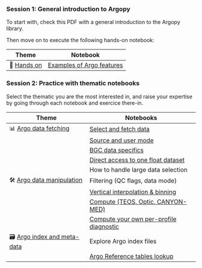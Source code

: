 
### Session 1: General introduction to Argopy

To start with, check this PDF with a general introduction to the Argopy library.

Then move on to execute the following hands-on notebook:

| Theme                             | Notebook                                                                       | 
|-----------------------------------|--------------------------------------------------------------------------------|
| 🚀 [Hands on](./hands-on) | [Examples of Argo features](./hands-on/argopy-getting-started.ipynb) |

### Session 2: Practice with thematic notebooks

Select the thematic you are the most interested in, and raise your expertise by going through each notebook and exercice there-in.

| Theme                                                            | Notebooks                                                                                                       |
|------------------------------------------------------------------|-----------------------------------------------------------------------------------------------------------------|
| 📊 [Argo data fetching](./argo-data-fetching)          | [Select and fetch data](./argo-data-fetching/select-and-fetch-data.ipynb)                             |
|                                                                  | [Source and user mode](./argo-data-fetching/fetching-options.ipynb)                                   |
|                                                                  | [BGC data specifics](./argo-data-fetching/bgc-specifics.ipynb)                                        |
|                                                                  | [Direct access to one float dataset](./argo-data-fetching/direct-access-to-float-dataset.ipynb)       |
|                                                                  | How to handle large data selection                                                                              |
| 🛠️ [Argo data manipulation](./argo-data-manipulation) | Filtering (QC flags, data mode)                                                                                 |
|                                                                  | [Vertical interpolation & binning](./argo-data-manipulation/vertical-interpolation-and-binning.ipynb) |
|                                                                  | [Compute (TEOS, Optic, CANYON-MED)](./argo-data-manipulation/compute.ipynb)                           |
|                                                                  | [Compute your own per-profile diagnostic](./argo-data-manipulation/compute-custom.ipynb)              |
| 🗃️ [Argo index and meta-data](./argo-index-meta-data) | Explore Argo index files                                                                                        |
|                                                                  | [Argo Reference tables lookup](./argo-index-meta-data/argo-reference-tables.ipynb)                    |
